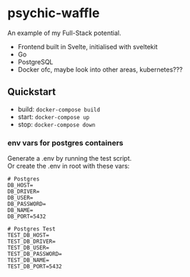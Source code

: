 # psychic-waffle
An example of my Full-Stack potential.

- Frontend built in Svelte, initialised with sveltekit
- Go
- PostgreSQL
- Docker ofc, maybe look into other areas, kubernetes???

## Quickstart

- build: `docker-compose build`
- start: `docker-compose up`
- stop:  `docker-compose down`

### env vars for postgres containers
Generate a .env by running the test script. <br />
Or create the .env in root with these vars:

```
# Postgres
DB_HOST=
DB_DRIVER=
DB_USER=
DB_PASSWORD=
DB_NAME=
DB_PORT=5432

# Postgres Test
TEST_DB_HOST=
TEST_DB_DRIVER=
TEST_DB_USER=
TEST_DB_PASSWORD=
TEST_DB_NAME=
TEST_DB_PORT=5432
```
